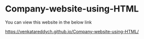 # Company-website-using-HTML

You can view this website in the below link

https://venkatareddych.github.io/Company-website-using-HTML/
